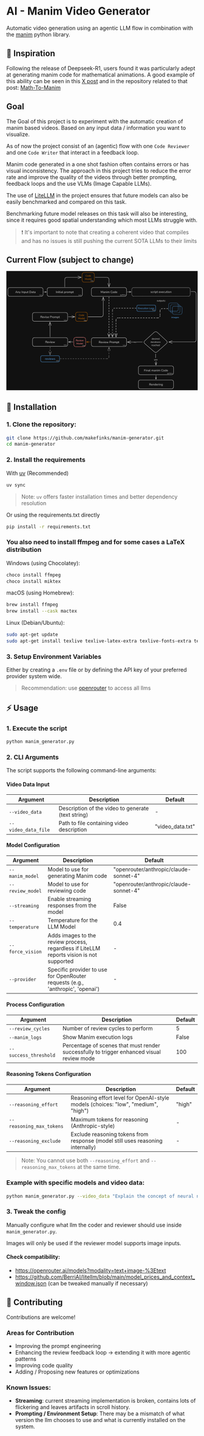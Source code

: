 # AI - Manim Video Generator
Automatic video generation using an agentic LLM flow in combination with the [manim](https://www.manim.community/) python library.

## 🌟 Inspiration
Following the release of Deepseek-R1, users found it was particularly adept at generating manim code for mathematical animations.
A good example of this ability can be seen in this [X post](https://x.com/christiancooper/status/1881366695178367069) and in the repository related to that post: [
Math-To-Manim](https://github.com/HarleyCoops/Math-To-Manim)

## Goal
The Goal of this project is to experiment with the automatic creation of manim based videos. Based on any input data / information you want to visualize.

As of now the project consist of an (agentic) flow with one `Code Reviewer` and one `Code Writer` that interact in a feedback loop. 

Manim code generated in a one shot fashion often contains errors or has visual inconsistency. The approach in this project tries to reduce the error rate and improve the quality of the videos through better prompting, feedback loops and the use VLMs (Image Capable LLMs).

The use of [LiteLLM](https://github.com/BerriAI/litellm) in the project ensures that future models can also be easily benchmarked and compared on this task.

Benchmarking future model releases on this task will also be interesting, since it requires good spatial understanding which most LLMs struggle with.

> ❗ It's important to note that creating a coherent video that compiles and has no issues is still pushing the current SOTA LLMs to their limits

## Current Flow (subject to change)
![Creation flow](images/flow.png)

## 🚀 Installation

### 1. Clone the repository:
```bash
git clone https://github.com/makefinks/manim-generator.git
cd manim-generator
```
### 2. Install the requirements
With [uv](https://github.com/astral-sh/uv) (Recommended)
```bash
uv sync
```
> Note: `uv` offers faster installation times and better dependency resolution

Or using the requirements.txt directly
```bash
pip install -r requirements.txt
```

### You also need to install ffmpeg and for some cases a LaTeX distribution

Windows (using Chocolatey):
```bash
choco install ffmpeg
choco install miktex
```

macOS (using Homebrew):
```bash
brew install ffmpeg
brew install --cask mactex
```

Linux (Debian/Ubuntu):
```bash
sudo apt-get update
sudo apt-get install texlive texlive-latex-extra texlive-fonts-extra texlive-science
```

### 3. Setup Environment Variables
Either by creating a `.env` file or by defining the API key of your preferred provider system wide.
> Recommendation: use [openrouter](https://openrouter.ai/) to access all llms 

## ⚡ Usage
### 1. Execute the script
```bash
python manim_generator.py
```

### 2. CLI Arguments
The script supports the following command-line arguments:

#### Video Data Input
| Argument | Description | Default |
|---------|-------------|---------|
| `--video_data` | Description of the video to generate (text string) | - |
| `--video_data_file` | Path to file containing video description | "video_data.txt" |

#### Model Configuration
| Argument | Description | Default |
|---------|-------------|---------|
| `--manim_model` | Model to use for generating Manim code | "openrouter/anthropic/claude-sonnet-4" |
| `--review_model` | Model to use for reviewing code | "openrouter/anthropic/claude-sonnet-4" |
| `--streaming` | Enable streaming responses from the model | False |
| `--temperature` | Temperature for the LLM Model | 0.4 |
| `--force_vision` | Adds images to the review process, regardless if LiteLLM reports vision is not supported | - |
| `--provider` | Specific provider to use for OpenRouter requests (e.g., 'anthropic', 'openai') | - |
#### Process Configuration
| Argument | Description | Default |
|---------|-------------|---------|
| `--review_cycles` | Number of review cycles to perform | 5 |
| `--manim_logs` | Show Manim execution logs | False |
| `--success_threshold` | Percentage of scenes that must render successfully to trigger enhanced visual review mode | 100 |

#### Reasoning Tokens Configuration
| Argument | Description | Default |
|---------|-------------|---------|
| `--reasoning_effort` | Reasoning effort level for OpenAI-style models (choices: "low", "medium", "high") | "high" |
| `--reasoning_max_tokens` | Maximum tokens for reasoning (Anthropic-style) | - |
| `--reasoning_exclude` | Exclude reasoning tokens from response (model still uses reasoning internally) | - |

> Note: You cannot use both `--reasoning_effort` and `--reasoning_max_tokens` at the same time.

### Example with specific models and video data:
```bash
python manim_generator.py --video_data "Explain the concept of neural networks with visual examples" --manim_model "openrouter/anthropic/claude-sonnet-4" --review_model "openrouter/anthropic/claude-sonnet-4" --review_cycles 3
```

### 3. Tweak the config
Manually configure what llm the coder and reviewer should use inside `manim_generator.py`.

Images will only be used if the reviewer model supports image inputs. 
####  Check compatibility:
- https://openrouter.ai/models?modality=text+image-%3Etext
- https://github.com/BerriAI/litellm/blob/main/model_prices_and_context_window.json (can be tweaked manually if necessary)


## 🤝 Contributing
Contributions are welcome! 
### Areas for Contribution
- Improving the prompt engineering
- Enhancing the review feedback loop -> extending it with more agentic patterns
- Improving code quality  
- Adding / Proposing new features or optimizations

### Known Issues:
- **Streaming**: current streaming implementation is broken, contains lots of flickering and leaves artifacts in scroll history.
- **Prompting / Environment Setup**: There may be a mismatch of what version the llm chooses to use and what is currently installed on the system. 
